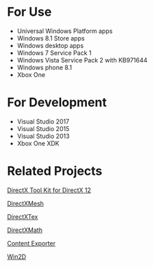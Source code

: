 # For Use
* Universal Windows Platform apps
* Windows 8.1 Store apps
* Windows desktop apps
* Windows 7 Service Pack 1
* Windows Vista Service Pack 2 with KB971644 
* Windows phone 8.1
* Xbox One

# For Development
* Visual Studio 2017
* Visual Studio 2015
* Visual Studio 2013
* Xbox One XDK

# Related Projects

[DirectX Tool Kit for DirectX 12](https://github.com/Microsoft/DirectXTK12)

[DirectXMesh](https://github.com/Microsoft/DirectXMesh)

[DirectXTex](https://github.com/Microsoft/DirectXTex)

[DirectXMath](https://github.com/Microsoft/DirectXMath)

[Content Exporter](https://github.com/walbourn/contentexporter)

[Win2D](https://github.com/Microsoft/Win2D)
